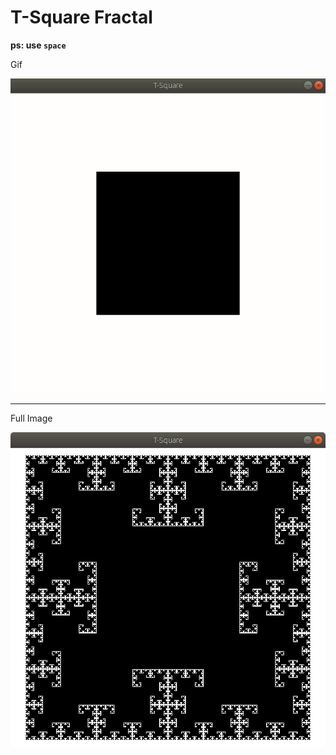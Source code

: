 # T-Square Fractal

**ps: use `space`**

Gif

![T-Square Fractal Gif](https://raw.githubusercontent.com/OmkarDev/Fractal/master/T-Square/Images/T-Square%20Fractal.gif)

-----------------------

Full Image

![T-Square Fractal Image](https://raw.githubusercontent.com/OmkarDev/Fractal/master/T-Square/Images/T-Square.png)
